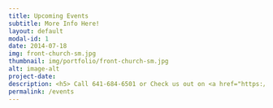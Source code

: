 ```yaml
---
title: Upcoming Events
subtitle: More Info Here!
layout: default
modal-id: 1
date: 2014-07-18
img: front-church-sm.jpg
thumbnail: img/portfolio/front-church-sm.jpg
alt: image-alt
project-date: 
description: <h5> Call 641-684-6501 or Check us out on <a href="https://www.facebook.com/FirstChurchOfTheOpenBibleOfOttumwa/" target="_blank">Facebook</a> to find out about any church related events you don't see here!</p>
permalink: /events
---
```

